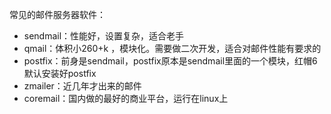 常见的邮件服务器软件：

- sendmail：性能好，设置复杂，适合老手
- qmail：体积小260+k ，模块化。需要做二次开发，适合对邮件性能有要求的
- postfix：前身是sendmail，postfix原本是sendmail里面的一个模块，红帽6默认安装好postfix
- zmailer：近几年才出来的邮件
- coremail：国内做的最好的商业平台，运行在linux上
